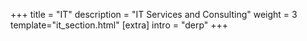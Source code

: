 +++
title = "IT"
description = "IT Services and Consulting"
weight = 3
template="it_section.html"
[extra]
intro = "derp"
+++

